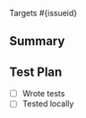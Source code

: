 <!--
  Thanks for submitting a pull request!
  We appreciate you spending the time to work on these changes. Please provide enough information so that others can review your pull request.

  Before submitting a pull request, please make sure the following is done:

  1. Fork [the repository](https://github.com/gitmedha/medha-react-ui) and create your branch from `main`.
  2. Run the installation steps from the project's [README.md](https://github.com/gitmedha/medha-react-ui#readme).
  3. Please ensure coding standard and conventions are followed. You can find the details at https://airbnb.io/javascript/react/.
  4. Ensure that an issue has been created for the problem this PR attempts to solve and your Pull Request is linked to the issue. Read more how to link PR to an issue at https://docs.github.com/en/github/managing-your-work-on-github/linking-a-pull-request-to-an-issue.

-->

Targets #{issueid}

## Summary

<!-- Explain the **motivation** for making this change. What existing problem does the pull request solve? -->

## Test Plan

<!-- Demonstrate that the code is solid. Example: The exact commands you ran and their output, screenshots / videos if the pull request changes the user interface. -->
- [ ] Wrote tests
- [ ] Tested locally
